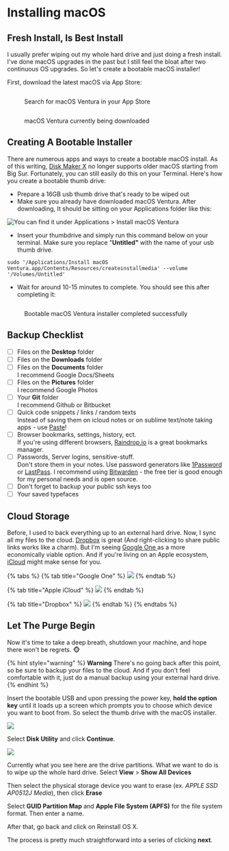 # Installing macOS

## Fresh Install, Is Best Install

I usually prefer wiping out my whole hard drive and just doing a fresh install. I've done macOS upgrades in the past but I still feel the bloat after two continuous OS upgrades. So let's create a bootable macOS installer!

First, download the latest macOS via App Store:

<figure><img src="../.gitbook/assets/Screenshot 2022-12-04 at 3.44.01 AM.png" alt=""><figcaption><p>Search for macOS Ventura in your App Store</p></figcaption></figure>

<figure><img src="../.gitbook/assets/Screenshot 2022-12-04 at 3.43.49 AM.png" alt=""><figcaption><p>macOS Ventura currently being downloaded</p></figcaption></figure>

## Creating A Bootable Installer

There are numerous apps and ways to create a bootable macOS install. As of this writing, [Disk Maker X](https://diskmakerx.com/) no longer supports older macOS starting from Big Sur. Fortunately, you can still easily do this on your Terminal. Here's how you create a bootable thumb drive:

* Prepare a 16GB usb thumb drive that's ready to be wiped out
* Make sure you already have downloaded macOS Ventura. After downloading, It should be sitting on your Applications folder like this:

![You can find it under Applications > Install macOS Ventura](<../.gitbook/assets/Screen Shot 2022-01-02 at 10.00.20 PM.png>)

* Insert your thumbdrive and simply run this command below on your terminal. Make sure you replace "**Untitled"** with the name of your usb thumb drive.

```
sudo '/Applications/Install macOS Ventura.app/Contents/Resources/createinstallmedia' --volume '/Volumes/Untitled'
```

* Wait for around 10-15 minutes to complete. You should see this after completing it:

<figure><img src="../.gitbook/assets/Screenshot 2022-12-04 at 4.31.44 AM.png" alt=""><figcaption><p>Bootable macOS Ventura installer completed successfully</p></figcaption></figure>

## Backup Checklist

* [ ] Files on the **Desktop** folder
* [ ] Files on the **Downloads** folder
* [ ] Files on the **Documents** folder\
  I recommend Google Docs/Sheets
* [ ] Files on the **Pictures** folder \
  I recommend Google Photos
* [ ] Your **Git** folder\
  I recommend Github or Bitbucket
* [ ] Quick code snippets / links / random texts \
  Instead of saving them on icloud notes or on sublime text/note taking apps - use [Paste](https://pasteapp.me/)!&#x20;
* [ ] Browser bookmarks, settings, history, ect.  \
  If you're using different browsers, [Raindrop.io](https://raindrop.io/) is a great bookmarks manager.
* [ ] Passwords, Server logins, sensitive-stuff.\
  Don't store them in your notes. Use password generators like [1Password](https://1password.com/) or [LastPass](https://www.lastpass.com/). I recommend using [Bitwarden](https://bitwarden.com/) - the free tier is good enough for my personal needs and is open source.
* [ ] Don't forget to backup your public ssh keys too
* [ ] Your saved typefaces

## Cloud Storage

Before, I used to back everything up to an external hard drive. Now, I sync all my files to the cloud. [Dropbox](https://www.dropbox.com/) is great (And right-clicking to share public links works like a charm). But I'm seeing [Google One ](https://one.google.com/)as a more economically viable option. And if you're living on an Apple ecosystem, [iCloud](https://www.apple.com/ph/icloud/) might make sense for you.&#x20;

{% tabs %}
{% tab title="Google One" %}
![](<../.gitbook/assets/image (10).png>)
{% endtab %}

{% tab title="Apple iCloud" %}
![](<../.gitbook/assets/image (7).png>)
{% endtab %}

{% tab title="Dropbox" %}
![](<../.gitbook/assets/image (6).png>)
{% endtab %}
{% endtabs %}

## Let The Purge Begin

Now it's time to take a deep breath, shutdown your machine, and hope there won't be regrets. 🐵

{% hint style="warning" %}
**Warning** There's no going back after this point, so be sure to backup your files to the cloud. And if you don't feel comfortable with it, just do a manual backup using your external hard drive.
{% endhint %}

Insert the bootable USB and upon pressing the power key, **hold the option key** until it loads up a screen which prompts you to choose which device you want to boot from. So select the thumb drive with the macOS installer.

![](<../.gitbook/assets/image (16).png>)

Select **Disk Utility** and click **Continue**.&#x20;

![](<../.gitbook/assets/image (17).png>)

Currently what you see here are the drive partitions. What we want to do is to wipe up the whole hard drive. Select **View** > **Show All Devices**

Then select the physical storage device you want to erase (ex. _APPLE SSD AP0512J Media_), then click **Erase**

Select **GUID Partition Map** and **Apple File System (APFS)** for the file system format. Then enter a name.

After that, go back and click on Reinstall OS X.

The process is pretty much straightforward into a series of clicking **next**.
